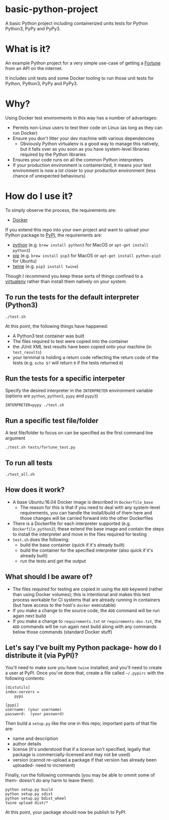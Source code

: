 # basic-python-project
A basic Python project including containerized units tests for Python Python3, PyPy and PyPy3.

# What is it?

An example Python project for a very simple use-case of getting a [Fortune](https://en.wikipedia.org/wiki/Fortune_(Unix)) from an API on the internet.

It includes unit tests and some Docker tooling to run those unit tests for Python, Python3, PyPy and PyPy3.

# Why?

Using Docker test environments in this way has a number of advantages:

* Permits non-Linux users to test their code on Linux (as long as they can run Docker)
* Ensure you don't litter your dev machine with various dependencies
    * Obviously Python virtualenv is a good way to manage this natively, but it falls over as you soon as you have system-level libraries required by the Python libraries
* Ensures your code runs on all the common Python interpreters
* If your production environment is containerized, it means your test environment is now a lot closer to your production environment (less chance of unexpected behaviours)

# How do I use it?

To simply observe the process, the requirements are:

* [Docker](https://www.docker.com/community-edition#/download)

If you extend this repo into your own project and want to upload your Python package to [PyPI](https://pypi.org/), the requirements are:

* [python](https://www.python.org/) (e.g. `brew install python3` for MacOS or `apt-get install python3`)
* [pip](https://pypi.org/project/pip/) (e.g. `brew install pip3` for MacOS or `apt-get install python-pip3` for Ubuntu)
* [twine](https://pypi.org/project/twine/) (e.g. `pip3 install twine`)

Though I recommend you keep these sorts of things confined to a [virtualenv](https://virtualenv.pypa.io/en/stable/) rather than install them natively on your system.

## To run the tests for the default interpreter (Python3)

    ./test.sh

At this point, the following things have happened:

* A Python3 test container was built
* The files required to test were copied into the container
* the JUnit XML test results have been copied onto your machine (in `test_results`)
* your terminal is holding a return code reflecting the return code of the tests (e.g. `echo $?` will return `0` if the tests returned `0`)

## Run the tests for a specific interpeter

Specify the desired interpreter in the `INTERPRETER` environment variable (options are `python`, `python3`, `pypy` and `pypy3`)

    INTERPRETER=pypy ./test.sh

## Run a specific test file/folder

A test file/folder to focus on can be specified as the first command line argument

    ./test.sh tests/fortune_test.py

## To run all tests

    ./test_all.sh

## How does it work?

* A base Ubuntu:16.04 Docker image is described in `Dockerfile_base`
    * The reason for this is that if you need to deal with any system-level requirements, you can handle the install/build of them here and those changes will be carried forward into the other Dockerfiles
* There is a Dockerfile for each interpreter supported (e.g. `Dockerfile_python2`); these extend the base image and contain the steps to install the interpreter and move in the files required for testing
* `test.sh` does the following:
    * build the base container (quick if it's already built)
    * build the container for the specified interpreter (also quick if it's already built)
    * run the tests and get the output

## What should I be aware of?

* The files required for testing are copied in using the `ADD` keyword (rather than using Docker volumes); this is intentional and makes this test process workable for CI systems that are already running in containers (but have access to the host's `docker` executable)
* If you make a change to the source code, the `ADD` command will be run again next build
* If you make a change to `requirements.txt` or `requirements-dev.txt`, the `ADD` commands will be run again next build along with any commands below those commands (standard Docker stuff)

## Let's say I've built my Python package- how do I distribute it (via PyPI)?

You'll need to make sure you have `twine` installed; and you'll need to create a user at PyPI. Once you've done that, create a file called `~/.pypirc` with the following contents:

    [distutils]
    index-servers =
        pypi

    [pypi]
    username: (your username)
    password:  (your password)

Then build a `setup.py` like the one in this repo; important parts of that file are:

* name and description
* author details
* license (it's understood that if a license isn't specified, legally that package is commercially-licensed and may not be used)
* version (cannot re-upload a package if that version has already been uploaded- need to increment)

Finally, run the following commands (you may be able to ommit some of them- doesn't do any harm to leave them):

    python setup.py build
    python setup.py sdist
    python setup.py bdist_wheel
    twine upload dist/*

At this point, your package should now be publish to PyPI.